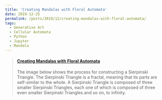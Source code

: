 ```yaml
---
title: 'Creating Mandalas with Floral Automata'
date: 2019-12-25
permalink: /posts/2019/12/creating-mandalas-with-floral-automata/
tags:
  - Generative Art
  - Cellular Automata
  - Python
  - Jupyter
  - Mandala
---
```




<blockquote class="embedly-card"><h4><a href="https://medium.com/@marcelodeoliveirarosaprates/creating-mandalas-with-floral-automata-f54219c9b837">Creating Mandalas with Floral Automata</a></h4><p>The image below shows the process for constructing a Sierpinski Triangle. The Sierpinski Triangle is a fractal, meaning that its parts are self-similar to the whole. A Sierpinski Triangle is composed of three smaller Sierpinski Triangles, each one of which is composed of three even smaller Sierpinski Triangles and so on, to infinity.</p></blockquote>
<script async src="//cdn.embedly.com/widgets/platform.js" charset="UTF-8"></script>